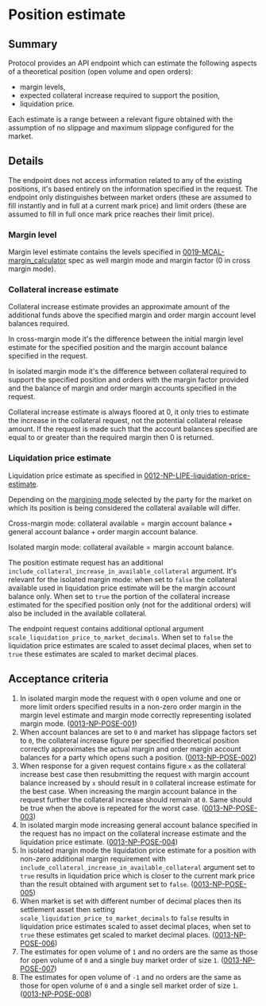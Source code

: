 # Position estimate

## Summary

Protocol provides an API endpoint which can estimate the following aspects of a theoretical position (open volume and open orders):

- margin levels,
- expected collateral increase required to support the position,
- liquidation price.

Each estimate is a range between a relevant figure obtained with the assumption of no slippage and maximum slippage configured for the market.

## Details

The endpoint does not access information related to any of the existing positions, it's based entirely on the information specified in the request.
The endpoint only distinguishes between market orders (these are assumed to fill instantly and in full at a current mark price) and limit orders (these are assumed to fill in full once mark price reaches their limit price).

### Margin level

Margin level estimate contains the levels specified in [0019-MCAL-margin_calculator](./../protocol/0019-MCAL-margin_calculator.md#reference-level-explanation) spec as well margin mode and margin factor (0 in cross margin mode).

### Collateral increase estimate

Collateral increase estimate provides an approximate amount of the additional funds above the specified margin and order margin account level balances required.

In cross-margin mode it's the difference between the initial margin level estimate for the specified position and the margin account balance specified in the request.

In isolated margin mode it's the difference between collateral required to support the specified position and orders with the margin factor provided and the balance of margin and order margin accounts specified in the request.

Collateral increase estimate is always floored at 0, it only tries to estimate the increase in the collateral request, not the potential collateral release amount. If the request is made such that the account balances specified are equal to or greater than the required margin then 0 is returned.

### Liquidation price estimate

Liquidation price estimate as specified in [0012-NP-LIPE-liquidation-price-estimate](./0012-NP-LIPE-liquidation-price-estimate.md).

Depending on the [margining mode](../protocol/0019-MCAL-margin_calculator.md#margining-modes) selected by the party for the market on which its position is being considered the $\text{collateral available}$ will differ.

Cross-margin mode: $\text{collateral available} = \text{margin account balance} + \text{general account balance} + \text{order margin account balance}$.

Isolated margin mode: $\text{collateral available} = \text{margin account balance}$.

The position estimate request has an additional `include_collateral_increase_in_available_collateral` argument. It's relevant for the isolated margin mode: when set to `false` the collateral available used in liquidation price estimate will be the margin account balance only. When set to `true` the portion of the collateral increase estimated for the specified position only (not for the additional orders) will also be included in the available collateral.

The endpoint request contains additional optional argument `scale_liquidation_price_to_market_decimals`. When set to `false` the liquidation price estimates are scaled to asset decimal places, when set to `true` these estimates are scaled to market decimal places.

## Acceptance criteria

1. In isolated margin mode the request with `0` open volume and one or more limit orders specified results in a non-zero order margin in the margin level estimate and margin mode correctly representing isolated margin mode. (<a name="0013-NP-POSE-001" href="#0013-NP-POSE-001">0013-NP-POSE-001</a>)
1. When account balances are set to `0` and market has slippage factors set to `0`, the collateral increase figure per specified theoretical position correctly approximates the actual margin and order margin account balances for a party which opens such a position. (<a name="0013-NP-POSE-002" href="#0013-NP-POSE-002">0013-NP-POSE-002</a>)
1. When response for a given request contains figure `x` as the collateral increase best case then resubmitting the request with margin account balance increased by `x` should result in `0` collateral increase estimate for the best case. When increasing the margin account balance in the request further the collateral increase should remain at `0`. Same should be true when the above is repeated for the worst case. (<a name="0013-NP-POSE-003" href="#0013-NP-POSE-003">0013-NP-POSE-003</a>)
1. In isolated margin mode increasing general account balance specified in the request has no impact on the collateral increase estimate and the liquidation price estimate. (<a name="0013-NP-POSE-004" href="#0013-NP-POSE-004">0013-NP-POSE-004</a>)
1. In isolated margin mode the liquidation price estimate for a position with non-zero additional margin requirement with `include_collateral_increase_in_available_collateral` argument set to `true` results in liquidation price which is closer to the current mark price than the result obtained with argument set to `false`. (<a name="0013-NP-POSE-005" href="#0013-NP-POSE-005">0013-NP-POSE-005</a>)
1. When market is set with different number of decimal places then its settlement asset then setting `scale_liquidation_price_to_market_decimals` to `false` results in liquidation price estimates scaled to asset decimal places, when set to `true` these estimates get scaled to market decimal places. (<a name="0013-NP-POSE-006" href="#0013-NP-POSE-006">0013-NP-POSE-006</a>)
1. The estimates for open volume of `1` and no orders are the same as those for open volume of `0` and a single buy market order of size `1`. (<a name="0013-NP-POSE-007" href="#0013-NP-POSE-007">0013-NP-POSE-007</a>)
1. The estimates for open volume of `-1` and no orders are the same as those for open volume of `0` and a single sell market order of size `1`. (<a name="0013-NP-POSE-008" href="#0013-NP-POSE-008">0013-NP-POSE-008</a>)

